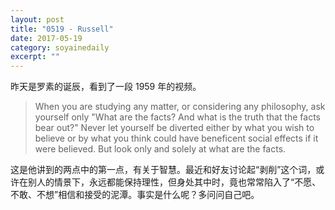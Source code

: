 ```yaml
---
layout: post
title: "0519 - Russell" 
date: 2017-05-19 
category: soyainedaily 
excerpt: ""
---
```


昨天是罗素的诞辰，看到了一段 1959 年的视频。

> When you are studying any matter, or considering any philosophy, ask yourself only "What are the facts? And what is the truth that the facts bear out?" Never let yourself be diverted either by what you wish to believe or by what you think could have beneficent social effects if it were believed. But look only and solely at what are the facts.

这是他讲到的两点中的第一点，有关于智慧。最近和好友讨论起“剥削”这个词，或许在别人的情景下，永远都能保持理性，但身处其中时，竟也常常陷入了“不愿、不敢、不想”相信和接受的泥潭。事实是什么呢？多问问自己吧。